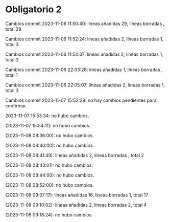 # Obligatorio 2

Cambios commit 2023-11-06 11:50:40: líneas añadidas 29, líneas borradas , total 29

Cambios commit 2023-11-06 11:52:24: líneas añadidas 2, líneas borradas 1, total 3

Cambios commit 2023-11-06 11:54:37: líneas añadidas 2, líneas borradas 1, total 3

Cambios commit 2023-11-06 22:03:28: líneas añadidas 1, líneas borradas , total 1

Cambios commit 2023-11-06 22:05:07: líneas añadidas 2, líneas borradas 1, total 3

Cambios commit 2023-11-07 15:52:28: no hay cambios pendientes para confirmar.

2023-11-07 15:53:34: no hubo cambios.

(2023-11-07 15:54:11): no hubo cambios.

(2023-11-08 08:36:00): no hubo cambios.

(2023-11-08 08:40:00): no hubo cambios.

(2023-11-08 08:41:49): líneas añadidas 2, líneas borradas , total 2

(2023-11-08 08:43:01): no hubo cambios.

(2023-11-08 08:44:00): no hubo cambios.

(2023-11-08 08:52:00): no hubo cambios.

(2023-11-08 09:07:17): líneas añadidas 16, líneas borradas 1, total 17

(2023-11-08 09:10:02): líneas añadidas 2, líneas borradas 2, total 4

(2023-11-08 09:18:24): no hubo cambios.
